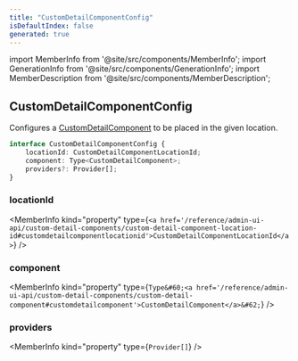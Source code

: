 ```yaml
---
title: "CustomDetailComponentConfig"
isDefaultIndex: false
generated: true
---
```

<!-- This file was generated from the Vendure source. Do not modify. Instead, re-run the "docs:build" script -->
import MemberInfo from '@site/src/components/MemberInfo';
import GenerationInfo from '@site/src/components/GenerationInfo';
import MemberDescription from '@site/src/components/MemberDescription';


## CustomDetailComponentConfig

<GenerationInfo sourceFile="packages/admin-ui/src/lib/core/src/providers/custom-detail-component/custom-detail-component-types.ts" sourceLine="25" packageName="@bb-vendure/admin-ui" />

Configures a <a href='/reference/admin-ui-api/custom-detail-components/custom-detail-component#customdetailcomponent'>CustomDetailComponent</a> to be placed in the given location.

```ts title="Signature"
interface CustomDetailComponentConfig {
    locationId: CustomDetailComponentLocationId;
    component: Type<CustomDetailComponent>;
    providers?: Provider[];
}
```

<div className="members-wrapper">

### locationId

<MemberInfo kind="property" type={`<a href='/reference/admin-ui-api/custom-detail-components/custom-detail-component-location-id#customdetailcomponentlocationid'>CustomDetailComponentLocationId</a>`}   />


### component

<MemberInfo kind="property" type={`Type&#60;<a href='/reference/admin-ui-api/custom-detail-components/custom-detail-component#customdetailcomponent'>CustomDetailComponent</a>&#62;`}   />


### providers

<MemberInfo kind="property" type={`Provider[]`}   />




</div>
